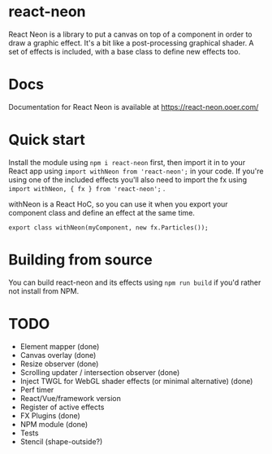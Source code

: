 # react-neon

React Neon is a library to put a canvas on top of a component in order to draw a graphic effect. It's a bit like a post-processing graphical shader. A set of effects is included, with a base class to define new effects too.

# Docs

Documentation for React Neon is available at https://react-neon.ooer.com/

# Quick start

Install the module using `npm i react-neon` first, then import it in to your React app using `import withNeon from 'react-neon';` in your code. If you're using one of the included effects you'll also need to import the fx using `import withNeon, { fx } from 'react-neon';` .

withNeon is a React HoC, so you can use it when you export your component class and define an effect at the same time.

```export class withNeon(myComponent, new fx.Particles());```

# Building from source

You can build react-neon and its effects using `npm run build` if you'd rather not install from NPM.

# TODO

* Element mapper (done)
* Canvas overlay (done)
* Resize observer (done)
* Scrolling updater / intersection observer (done)
* Inject TWGL for WebGL shader effects (or minimal alternative) (done)
* Perf timer
* React/Vue/framework version
* Register of active effects
* FX Plugins (done)
* NPM module (done)
* Tests
* Stencil (shape-outside?)

